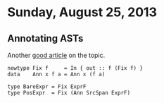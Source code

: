 # Sunday, August 25, 2013

## Annotating ASTs

Another [good article](http://martijn.van.steenbergen.nl/journal/2010/06/24/generically-adding-position-information-to-a-datatype/) on the topic.

    newtype Fix f     = In { out :: f (Fix f) }
    data    Ann x f a = Ann x (f a)

    type BareExpr = Fix ExprF
    type PosExpr  = Fix (Ann SrcSpan ExprF)
